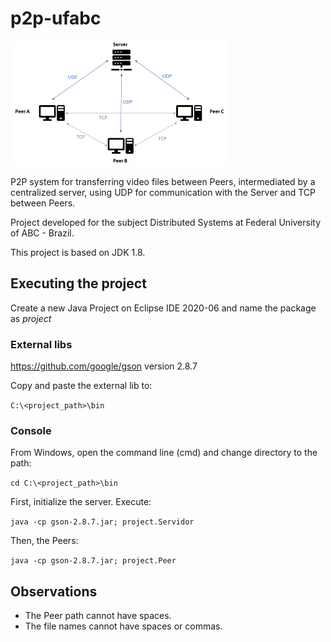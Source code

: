 # p2p-ufabc
![System Overview](system_overview.png)

P2P system for transferring video files between Peers, intermediated by a centralized server, using UDP for communication with the Server and TCP between Peers.

Project developed for the subject Distributed Systems at Federal University of ABC - Brazil.

This project is based on JDK 1.8.

## Executing the project

Create a new Java Project on Eclipse IDE 2020-06 and name the package as *project*

### External libs
https://github.com/google/gson version 2.8.7

Copy and paste the external lib to:

` C:\<project_path>\bin `

### Console
From Windows, open the command line (cmd) and change directory to the path:

` cd C:\<project_path>\bin `

First, initialize the server. Execute:

` java -cp gson-2.8.7.jar; project.Servidor `

Then, the Peers:

` java -cp gson-2.8.7.jar; project.Peer `

## Observations
- The Peer path cannot have spaces.
- The file names cannot have spaces or commas.
